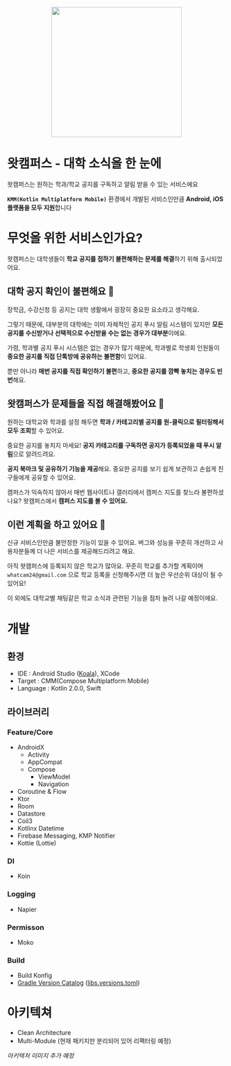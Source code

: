 <p align="center">
  <img width=300 src="https://github.com/user-attachments/assets/0e060721-897e-4b0e-9a81-6b7d7df7af34"/>
</p>

# 왓캠퍼스 - 대학 소식을 한 눈에

왓캠퍼스는 원하는 학과/학교 공지를 구독하고 알림 받을 수 있는 서비스에요

**`KMM(Kotlin Multiplatform Mobile)`** 환경에서 개발된 서비스인만큼 **Android, iOS 플랫폼을 모두 지원**합니다

# 무엇을 위한 서비스인가요?

왓캠퍼스는 대학생들이 **학교 공지를 접하기 불편해하는 문제를 해결**하기 위해 출시되었어요.

## 대학 공지 확인이 불편해요 🥺

장학금, 수강신청 등 공지는 대학 생활에서 굉장히 중요한 요소라고 생각해요.

그렇기 때문에, 대부분의 대학에는 이미 자체적인 공지 푸시 알림 시스템이 있지만 **모든 공지를 수신받거나 선택적으로 수신받을 수는 없는 경우가 대부분**이에요.

가령, 학과별 공지 푸시 시스템은 없는 경우가 많기 때문에, 학과별로 학생회 인원들이 **중요한 공지를 직접 단톡방에 공유하는 불편함**이 있어요.

뿐만 아니라 **매번 공지를 직접 확인하기 불편**하고, **중요한 공지를 깜빡 놓치는 경우도 빈번**해요.

## 왓캠퍼스가 문제들을 직접 해결해봤어요 🧐

원하는 대학교와 학과를 설정 해두면 **학과 / 카테고리별 공지를 원-클릭으로 필터링해서 모두 조회**할 수 있어요.

중요한 공지를 놓치지 마세요! **공지 카테고리를 구독하면 공지가 등록되었을 때 푸시 알림**으로 알려드려요.

**공지 북마크 및 공유하기 기능을 제공**해요. 중요한 공지를 보기 쉽게 보관하고 손쉽게 친구들에게 공유할 수 있어요.

캠퍼스가 익숙하지 않아서 매번 웹사이트나 갤러리에서 캠퍼스 지도를 찾느라 불편하셨나요? 왓캠퍼스에서 **캠퍼스 지도를 볼 수 있어요.**

## 이런 계획을 하고 있어요 🚀

신규 서비스인만큼 불안정한 기능이 있을 수 있어요. 버그와 성능을 꾸준히 개선하고 사용자분들께 더 나은 서비스를 제공해드리려고 해요.

아직 왓캠퍼스에 등록되지 않은 학교가 많아요. 꾸준히 학교를 추가할 계획이며 `whatcam24@gmail.com` 으로 학교 등록을 신청해주시면 더 높은 우선순위 대상이 될 수 있어요!

이 외에도 대학교별 채팅같은 학교 소식과 관련된 기능을 점차 늘려 나갈 예정이에요.

# 개발

## 환경

- IDE : Android Studio ([Koala](https://developer.android.com/studio/releases?hl=ko)), XCode
- Target : CMM(Compose Multiplatform Mobile)
- Language : Kotlin 2.0.0, Swift

## 라이브러리

### Feature/Core

- AndroidX
  + Activity
  + AppCompat
  + Compose
    * ViewModel
    * Navigation
- Coroutine & Flow
- Ktor
- Room
- Datastore
- Coil3
- Kotlinx Datetime
- Firebase Messaging, KMP Notifier
- Kottie (Lottie)

### DI

- Koin

### Logging

- Napier

### Permisson

- Moko

### Build

- Build Konfig
- [Gradle Version Catalog](https://docs.gradle.org/current/userguide/platforms.html) ([libs.versions.toml](https://github.com/CampusPing/Mobile-WhatCampus/blob/main/WhatCampus/gradle/libs.versions.toml))

# 아키텍쳐

- Clean Architecture
- Multi-Module (현재 패키지만 분리되어 있어 리팩터링 예정)

_아키텍처 이미지 추가 예정_
  
